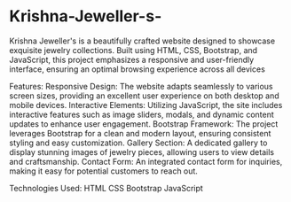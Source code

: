 # Krishna-Jeweller-s-
Krishna Jeweller's is a beautifully crafted website designed to showcase exquisite jewelry collections. Built using HTML, CSS, Bootstrap, and JavaScript, this project emphasizes a responsive and user-friendly interface, ensuring an optimal browsing experience across all devices 

Features:
Responsive Design: The website adapts seamlessly to various screen sizes, providing an excellent user experience on both desktop and mobile devices.
Interactive Elements: Utilizing JavaScript, the site includes interactive features such as image sliders, modals, and dynamic content updates to enhance user engagement.
Bootstrap Framework: The project leverages Bootstrap for a clean and modern layout, ensuring consistent styling and easy customization.
Gallery Section: A dedicated gallery to display stunning images of jewelry pieces, allowing users to view details and craftsmanship.
Contact Form: An integrated contact form for inquiries, making it easy for potential customers to reach out.

Technologies Used:
HTML
CSS
Bootstrap
JavaScript

